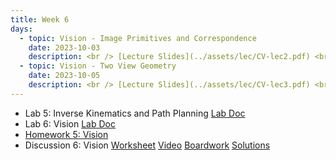 ```yaml
---
title: Week 6
days:
  - topic: Vision - Image Primitives and Correspondence
    date: 2023-10-03
    description: <br /> [Lecture Slides](../assets/lec/CV-lec2.pdf) <br /> Reading <a href = "https://link.springer.com/book/10.1007/978-0-387-21779-6">Textbook</a> Chapters 3, 4
  - topic: Vision - Two View Geometry
    date: 2023-10-05
    description: <br /> [Lecture Slides](../assets/lec/CV-lec3.pdf) <br /> Reading <a href = "https://link.springer.com/book/10.1007/978-0-387-21779-6">Textbook</a> 
---
```


- Lab 5: Inverse Kinematics and Path Planning [Lab Doc](../assets/labs/lab5.pdf)
- Lab 6: Vision [Lab Doc](../assets/labs/lab6.pdf)
- [Homework 5: Vision](../assets/hw/hw5.zip)
- Discussion 6: Vision [Worksheet](../assets/discussions/D6__Computer_Vision.pdf) [Video](https://youtu.be/4Nt2JPa-ao4) [Boardwork](../assets/discussions/D6__Computer_Vision_boardwork.pdf) [Solutions](../assets/discussions/D6__Computer_Vision_sol.pdf)


<a id="Week8"></a>